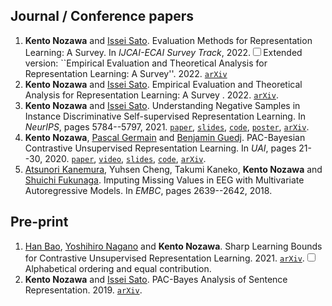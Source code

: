 ## Journal / Conference papers

1. __Kento Nozawa__ and [Issei Sato](https://www.ml.is.s.u-tokyo.ac.jp/issei-sato-en). Evaluation Methods for Representation Learning: A Survey. In _IJCAI-ECAI Survey Track_, 2022.<label for="sn-1" class="sidenote-toggle sidenote-number"></label><input type="checkbox" id="sn-1" class="sidenote-toggle" /><span class="sidenote">Extended version: ``Empirical Evaluation and Theoretical Analysis for Representation Learning: A Survey''. 2022. [`arXiv`](https://arxiv.org/abs/2204.08226)</span>
1. __Kento Nozawa__ and [Issei Sato](https://www.ml.is.s.u-tokyo.ac.jp/issei-sato-en). Empirical Evaluation and Theoretical Analysis for Representation Learning: A Survey
. 2022. [`arXiv`](https://arxiv.org/abs/2204.08226).
1. __Kento Nozawa__ and [Issei Sato](https://www.ml.is.s.u-tokyo.ac.jp/issei-sato-en). Understanding Negative Samples in Instance Discriminative Self-supervised Representation Learning. In _NeurIPS_, pages 5784--5797, 2021. [`paper`](https://openreview.net/forum?id=pZ5X_svdPQ), [`slides`](https://speakerdeck.com/nzw0301/understanding-negative-samples-in-instance-discriminative-self-supervised-representation-learning), [`code`](https://github.com/nzw0301/Understanding-Negative-Samples), [`poster`](https://drive.google.com/file/d/1uGDY2YrneNF2bFgjh1yMlDeUpVk1GQRL/view?usp=sharing), [`arXiv`](https://arxiv.org/abs/2102.06866).
1. __Kento Nozawa__, [Pascal Germain](http://www.pascalgermain.info/) and [Benjamin Guedj](https://bguedj.github.io/). PAC-Bayesian Contrastive Unsupervised Representation Learning. In _UAI_, pages 21--30, 2020. [`paper`](https://proceedings.mlr.press/v124/nozawa20a.html), [`video`](https://youtu.be/s-PrWBoakw0), [`slides`](assets/pdf/uai2020.pdf), [`code`](http://github.com/nzw0301/pb-contrastive), [`arXiv`](https://arxiv.org/abs/1910.04464).
1. [Atsunori Kanemura](https://sites.google.com/site/atsukan82/), Yuhsen Cheng, Takumi Kaneko, __Kento Nozawa__ and [Shuichi Fukunaga](https://sites.google.com/site/shuichifukunaga/home_e). Imputing Missing Values in EEG with Multivariate Autoregressive Models. In _EMBC_, pages 2639--2642, 2018.

## Pre-print

1. [Han Bao](https://hermite.jp/), [Yoshihiro Nagano](http://ganow.me/) and __Kento Nozawa__. Sharp Learning Bounds for Contrastive Unsupervised Representation Learning. 2021. [`arXiv`](https://arxiv.org/abs/2110.02501).<label for="sn-1" class="sidenote-toggle sidenote-number"></label><input type="checkbox" id="sn-1" class="sidenote-toggle" /><span class="sidenote">Alphabetical ordering and equal contribution.</span>
1. __Kento Nozawa__ and [Issei Sato](https://www.ml.is.s.u-tokyo.ac.jp/issei-sato-en). PAC-Bayes Analysis of Sentence Representation. 2019. [`arXiv`](https://arxiv.org/abs/1902.04247).
